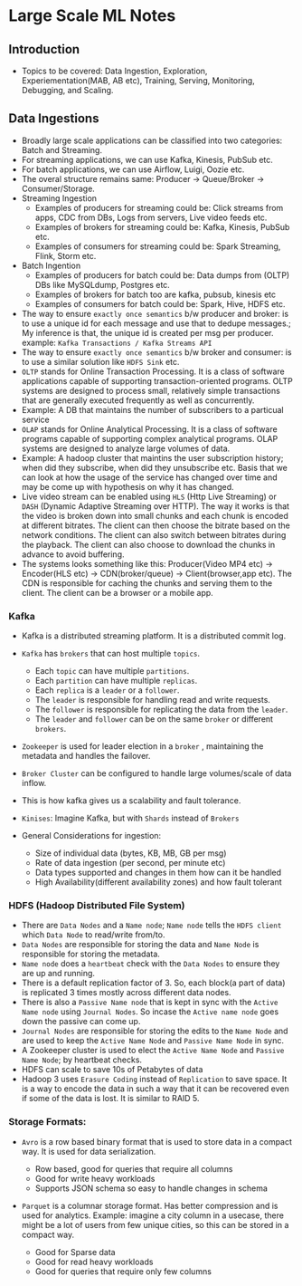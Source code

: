 # Large Scale ML Notes

## Introduction
- Topics to be covered: Data Ingestion, Exploration, Experiementation(MAB, AB etc), Training, Serving, Monitoring, Debugging, and Scaling.

## Data Ingestions
- Broadly large scale applications can be classified into two categories: Batch and Streaming.
- For streaming applications, we can use Kafka, Kinesis, PubSub etc.
- For batch applications, we can use Airflow, Luigi, Oozie etc.
- The overal structure remains same: Producer -> Queue/Broker -> Consumer/Storage.
- Streaming Ingestion
    - Examples of producers for streaming could be: Click streams from apps, CDC from DBs, Logs from servers, Live video feeds etc.
    - Examples of brokers for streaming could be: Kafka, Kinesis, PubSub etc.
    - Examples of consumers for streaming could be: Spark Streaming, Flink, Storm etc.
- Batch Ingention
    - Examples of producers for batch could be: Data dumps from (OLTP) DBs like MySQLdump, Postgres etc.
    - Examples of brokers for batch too are kafka, pubsub, kinesis etc
    - Examples of consumers for batch could be: Spark, Hive, HDFS etc.
- The way to ensure `exactly once semantics` b/w producer and broker: is to use a unique id for each message and use that to dedupe messages.; My inference is that, the unique id is created per msg per producer. example: `Kafka Transactions / Kafka Streams API`
- The way to ensure `exactly once semantics` b/w broker and consumer: is to use a similar solution like `HDFS Sink` etc.
- `OLTP` stands for Online Transaction Processing. It is a class of software applications capable of supporting transaction-oriented programs. OLTP systems are designed to process small, relatively simple transactions that are generally executed frequently as well as concurrently.
- Example: A DB that maintains the number of subscribers to a particual service
- `OLAP` stands for Online Analytical Processing. It is a class of software programs capable of supporting complex analytical programs. OLAP systems are designed to analyze large volumes of data.
- Example: A hadoop cluster that maintins the user subscription history; when did they subscribe, when did they unsubscribe etc. Basis that we can look at how the usage of the service has changed over time and may be come up with hypothesis on why it has changed.
- Live video stream can be enabled using `HLS` (Http Live Streaming) or `DASH` (Dynamic Adaptive Streaming over HTTP). The way it works is that the video is broken down into small chunks and each chunk is encoded at different bitrates. The client can then choose the bitrate based on the network conditions. The client can also switch between bitrates during the playback. The client can also choose to download the chunks in advance to avoid buffering.
- The systems looks something like this: Producer(Video MP4 etc) -> Encoder(HLS etc) -> CDN(broker/queue) -> Client(browser,app etc). The CDN is responsible for caching the chunks and serving them to the client. The client can be a browser or a mobile app.

### Kafka
- Kafka is a distributed streaming platform. It is a distributed commit log.
- `Kafka` has `brokers` that can host multiple `topics`. 
    - Each `topic` can have multiple `partitions`. 
    - Each `partition` can have multiple `replicas`. 
    - Each `replica` is a `leader` or a `follower`. 
    - The `leader` is responsible for handling read and write requests. 
    - The `follower` is responsible for replicating the data from the `leader`. 
    - The `leader` and `follower` can be on the same `broker` or different `brokers`.
- `Zookeeper` is used for leader election in a `broker` , maintaining the metadata and handles the failover.
- `Broker Cluster` can be configured to handle large volumes/scale of data inflow.
- This is how kafka gives us a scalability and fault tolerance.
- `Kinises`: Imagine Kafka, but with `Shards` instead of `Brokers`

- General Considerations for ingestion:
    - Size of individual data (bytes, KB, MB, GB per msg)
    - Rate of data ingestion (per second, per minute etc)
    - Data types supported and changes in them how can it be handled
    - High Availability(different availability zones) and how fault tolerant  

### HDFS (Hadoop Distributed File System)
- There are `Data Nodes` and a `Name node`; `Name node` tells the `HDFS client` which `Data Node` to read/write from/to.
- `Data Nodes` are responsible for storing the data and `Name Node` is responsible for storing the metadata.
- `Name node` does a `heartbeat` check with the `Data Nodes` to ensure they are up and running.
- There is a default replication factor of 3. So, each block(a part of data) is replicated 3 times mostly across different data nodes.
- There is also a `Passive Name node` that is kept in sync with the `Active Name node` using `Journal Nodes`. So incase the `Active name node` goes down the passive can come up.
- `Journal Nodes` are responsible for storing the edits to the `Name Node` and are used to keep the `Active Name Node` and `Passive Name Node` in sync.
- A Zookeeper cluster is used to elect the `Active Name Node` and `Passive Name Node`; by heartbeat checks.
- HDFS can scale to save 10s of Petabytes of data
- Hadoop 3 uses `Erasure Coding` instead of `Replication` to save space. It is a way to encode the data in such a way that it can be recovered even if some of the data is lost. It is similar to RAID 5.

### Storage Formats:
- `Avro` is a row based binary format that is used to store data in a compact way. It is used for data serialization. 
    - Row based, good for queries that require all columns
    - Good for write heavy workloads
    - Supports JSON schema so easy to handle changes in schema

- `Parquet` is a columnar storage format. Has better compression and is used for analytics. Example: imagine a city column in a usecase, there might be a lot of users from few unique cities, so this can be stored in a compact way.  
    - Good for Sparse data
    - Good for read heavy workloads
    - Good for queries that require only few columns